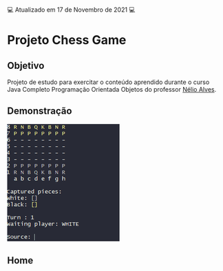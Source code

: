 💻 Atualizado em 17 de Novembro de 2021 💻

# Projeto Chess Game

## Objetivo

Projeto de estudo para exercitar o conteúdo aprendido durante o curso Java Completo Programação Orientada Objetos do professor [Nélio Alves](https://github.com/acenelio).

## Demonstração

![GIF](github/animacao.gif)

## Home

